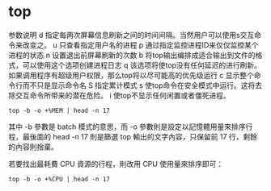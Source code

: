 # top

参数说明
d 指定每两次屏幕信息刷新之间的时间间隔。当然用户可以使用s交互命令来改变之。
u 只查看指定用户名的进程
p 通过指定监控进程ID来仅仅监控某个进程的状态
n 设置退出前屏幕刷新的次数
b 将top输出编排成适合输出到文件的格式，可以使用这个选项创建进程日志
q 该选项将使top没有任何延迟的进行刷新。如果调用程序有超级用户权限，那么top将以尽可能高的优先级运行
c 显示整个命令行而不只是显示命令名
S 指定累计模式
s 使top命令在安全模式中运行。这将去除交互命令所带来的潜在危险。
i 使top不显示任何闲置或者僵死进程。

```shell
top -b -o +%MEM | head -n 17
```
其中 -b 參數是 batch 模式的意思，而 -o 參數則是設定以記憶體用量來排序行程，最後面的 head -n 17 則是篩選 top 輸出的文字內容，只保留前 17 行，剩餘的內容則捨棄。

若要找出最耗費 CPU 資源的行程，則改用 CPU 使用量來排序即可：
```shell
top -b -o +%CPU | head -n 17
```